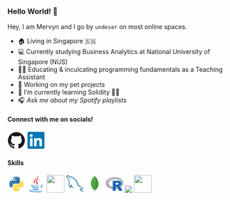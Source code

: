 ### Hello World! 👋

Hey, I am Mervyn and I go by `undeser` on most online spaces.

- 🏠 Living in Singapore 🇸🇬
- 💻 Currently studying Business Analytics at National University of Singapore (NUS)
- 👨‍🏫 Educating & inculcating programming fundamentals as a Teaching Assistant
- 🔭 Working on my pet projects
- 🌱 I’m currently learning Solidity 🤦‍♂
- 🎧 _Ask me about my Spotify playlists_

#### Connect with me on socials!
[<img src = "https://raw.githubusercontent.com/devicons/devicon/1119b9f84c0290e0f0b38982099a2bd027a48bf1/icons/github/github-original.svg" width="40">](https://github.com/undeser) [<img src="https://raw.githubusercontent.com/devicons/devicon/master/icons/linkedin/linkedin-original.svg" width="40" height="40">](https://www.linkedin.com/in/mervseah/) 

#### Skills
[<img src="https://raw.githubusercontent.com/devicons/devicon/master/icons/python/python-original.svg" width="40" height="40">](https://www.python.org/) [<img src="https://raw.githubusercontent.com/devicons/devicon/master/icons/java/java-original.svg" width="40" height="40">](https://www.java.com/en/) [<img src="https://www.svgrepo.com/download/374088/solidity.svg" width="40" height="40">](https://docs.soliditylang.org/) [<img src="https://raw.githubusercontent.com/devicons/devicon/master/icons/mysql/mysql-original.svg" width="40" height="40">](https://www.mysql.com/) [<img src="https://raw.githubusercontent.com/devicons/devicon/master/icons/mongodb/mongodb-original.svg" width="40" height="40">](https://www.mongodb.com/) [<img src="https://raw.githubusercontent.com/devicons/devicon/master/icons/r/r-original.svg" width="40" height="40">](https://www.r-project.org/) [<img src = "https://upload.wikimedia.org/wikipedia/commons/thumb/a/af/Adobe_Photoshop_CC_icon.svg/2101px-Adobe_Photoshop_CC_icon.svg.png" width="40">](https://www.adobe.com/products/photoshop.html) [<img src="https://camo.githubusercontent.com/ed44ae57571fe5fdba9c41a72c5bb0d2ed1dd86623c6d485ca248c61291bd6bc/68747470733a2f2f75706c6f61642e77696b696d656469612e6f72672f77696b6970656469612f636f6d6d6f6e732f342f34352f4e6f74696f6e5f6170705f6c6f676f2e706e67" width="40" height="40">](https://www.notion.so/)


<!--
**undeser/undeser** is a ✨ _special_ ✨ repository because its `README.md` (this file) appears on your GitHub profile.

Here are some ideas to get you started:

- 🔭 I’m currently working on ...
- 🌱 I’m currently learning ...
- 👯 I’m looking to collaborate on ...
- 🤔 I’m looking for help with ...
- 💬 Ask me about ...
- 📫 How to reach me: ...
- 😄 Pronouns: ...
- ⚡ Fun fact: ...
-->

